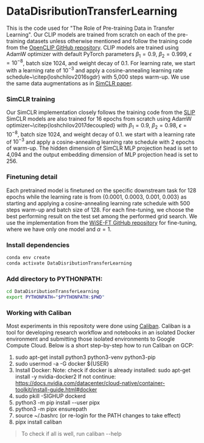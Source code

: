 # DataDisributionTransferLearning
This is the code used for "The Role of Pre-training Data in Transfer Learning".
Our CLIP models are trained from scratch on each of the pre-training datasets unless otherwise mentioned and follow the training code from the [OpenCLIP GitHub repository](https://github.com/mlfoundations/open_clip). CLIP models are trained using AdamW optimizer with default PyTorch parameters $\beta_1= 0.9$, $\beta_2 = 0.999$, $\epsilon = 10^{-8}$, batch size 1024, and weight decay of 0.1. For learning rate, we start with a learning rate of $10^{-3}$ and apply a cosine-annealing learning rate schedule~\citep{loshchilov2016sgdr} with 5,000 steps warm-up. We use the same data augmentations as in [SimCLR paper](https://arxiv.org/pdf/2002.05709.pdf). 



### SimCLR training
Our SimCLR implementation closely follows the training code from the [SLIP](https://github.com/facebookresearch/SLIP)
SimCLR models are also trained for 16 epochs from scratch using AdamW optimizer~\citep{loshchilov2017decoupled} with $\beta_1= 0.9$, $\beta_2 = 0.98$, $\epsilon = 10^{-8}$, batch size 1024, and weight decay of 0.1. we start with a learning rate of $10^{-3}$ and apply a cosine-annealing learning rate schedule with 2 epochs of warm-up. The hidden dimension of SimCLR MLP projection head is set to 4,094 and the output embedding dimension of MLP projection head is set to 256.

### Finetuning detail
Each pretrained model is finetuned on the specific downstream task for 128 epochs while the learning rate is from {0.0001, 0.0003, 0.001, 0.003} as starting and applying a cosine-annealing learning rate schedule with 500 steps warm-up and batch size of 128. For each fine-tuning, we choose the best performing result on the test set among the performed grid search. We use the implementation from the [WiSE-FT GitHub repository](https://github.com/mlfoundations/wise-ft) for fine-tuning, where we have only one model and $\alpha=1$.


### Install dependencies

```bash
conda env create
conda activate DataDisributionTransferLearning
```

### Add directory to PYTHONPATH:

```bash
cd DataDisributionTransferLearning
export PYTHONPATH="$PYTHONPATH:$PWD"
```

### Working with Caliban
Most experiments in this repositoty were done using [Caliban](https://github.com/google/caliban). Caliban is a tool for developing research workflow and notebooks in an isolated Docker environment and submitting those isolated environments to Google Compute Cloud.
Below is a short step-by-step how to run Caliban on GCP:
1. sudo apt-get install python3 python3-venv python3-pip
2. sudo usermod -a -G docker ${USER}
3. Install Docker:
Note: check if docker is already installed:
sudo apt-get install -y nvidia-docker2
If not continue:
https://docs.nvidia.com/datacenter/cloud-native/container-toolkit/install-guide.html#docker
4. sudo pkill -SIGHUP dockerd
5. python3 -m pip install --user pipx
6. python3 -m pipx ensurepath
7. source ~/.bashrc (or re-login for the PATH changes to take effect)
8. pipx install caliban
> To check if all is well, run
caliban --help


